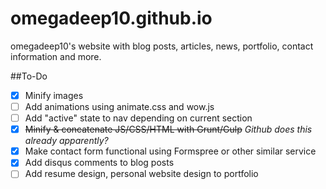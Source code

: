 # omegadeep10.github.io
omegadeep10's website with blog posts, articles, news, portfolio, contact information and more.

##To-Do

- [x] Minify images
- [ ] Add animations using animate.css and wow.js
- [ ] Add "active" state to nav depending on current section
- [x] ~~Minify & concatenate JS/CSS/HTML with Grunt/Gulp~~ *Github does this already apparently?*
- [x] Make contact form functional using Formspree or other similar service
- [x] Add disqus comments to blog posts
- [ ] Add resume design, personal website design to portfolio
